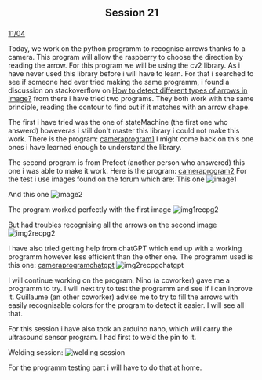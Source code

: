 ## <p align=center> Session 21
<ins>11/04</ins>

Today, we work on the python programm to recognise arrows thanks to a camera.
This program will allow the raspberry to choose the direction by reading the arrow.
For this program we will be using the cv2 library.
As i have never used this library before i will have to learn.
For that i searched to see if someone had ever tried making the same programm, i found a discussion on stackoverflow on [How to detect different types of arrows in image?](https://stackoverflow.com/questions/66718462/how-to-detect-different-types-of-arrows-in-image)
from there i have tried two programs.
They both work with the same principle, reading the contour to find out if it matches with an arrow shape.

The first i have tried was the one of stateMachine (the first one who answerd) howeveras i still don't master this library i could not make this work.
There is the program: [cameraprogram1]()
I might come back on this one ones i have learned enough to understand the library.

The second program is from Prefect (another person who answered) this one i was able to make it work.
Here is the program: [cameraprogram2]()
For the test i use images found on the forum which are:
This one ![image1]()

And this one ![image2]()

The program worked perfectly with the first image ![img1recpg2]()

But had troubles recognising all the arrows on the second image ![img2recpg2]()

I have also tried getting help from chatGPT which end up with a working programm however less efficient than the other one.
The programm used is this one: [cameraprogramchatgpt]()
![img2recpgchatgpt]()

I will continue working on the program, Nino (a coworker) gave me a programm to try.
I will next try to test the programm and see if i can inprove it.
Guillaume (an other coworker) advise me to try to fill the arrows with easily recognisable colors for the program to detect it easier.
I will see all that.

For this session i have also took an arduino nano, which will carry the ultrasound sensor program.
I had first to weld the pin to it.

Welding session: ![welding session]()

For the programm testing part i will have to do that at home.